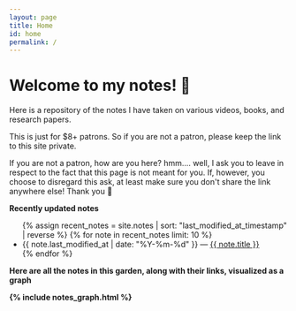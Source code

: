 ```yaml
---
layout: page
title: Home
id: home
permalink: /
---
```


# Welcome to my notes! 🌱

Here is a repository of the notes I have taken on various videos, books, and research papers.

This is just for $8+ patrons.
So if you are not a patron, please keep the link to this site private.

If you are not a patron, how are you here? hmm.... well, I ask you to leave in respect to the fact that this page is not meant for you. If, however, you choose to disregard this ask, at least make sure you don't share the link anywhere else! Thank you 🙏


<strong>Recently updated notes</strong>

<ul>
  {% assign recent_notes = site.notes | sort: "last_modified_at_timestamp" | reverse %}
  {% for note in recent_notes limit: 10 %}
    <li>
      {{ note.last_modified_at | date: "%Y-%m-%d" }} — <a class="internal-link" href="{{ note.url }}">{{ note.title }}</a>
    </li>
  {% endfor %}
</ul>

<p>
<strong> Here are all the notes in this garden, along with their links, visualized as a graph<strong>
</p>

{% include notes_graph.html %}


<style>
  .wrapper {
    max-width: 46em;
  }
</style>
